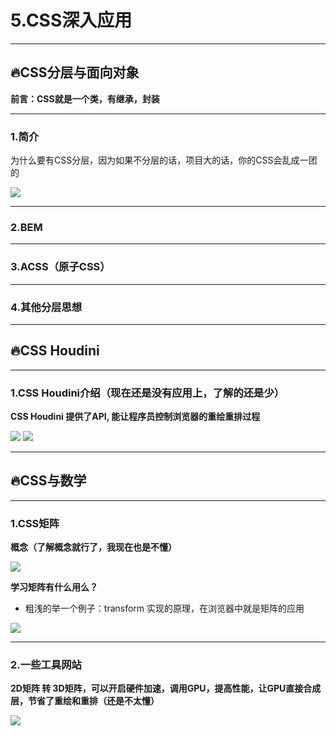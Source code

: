 # 5.CSS深入应用

---

## 🔥CSS分层与面向对象

**前言：CSS就是一个类，有继承，封装**


---

### 1.简介

为什么要有CSS分层，因为如果不分层的话，项目大的话，你的CSS会乱成一团的

<img src="https://itzkp-1253302184.cos.ap-beijing.myqcloud.com/notes/2.notes/2.CSS/CSS%E6%B7%B1%E5%85%A5%E5%BA%94%E7%94%A8/4.CSS%E4%B8%BA%E4%BB%80%E4%B9%88%E8%A6%81%E5%88%86%E5%B1%82.png" />

---

### 2.BEM

---

### 3.ACSS（原子CSS）

---

### 4.其他分层思想

---


## 🔥CSS Houdini

---

### 1.CSS Houdini介绍（现在还是没有应用上，了解的还是少）

**CSS Houdini 提供了API, 能让程序员控制浏览器的重绘重排过程**

<img src="https://itzkp-1253302184.cos.ap-beijing.myqcloud.com/notes/2.notes/2.CSS/CSS%E6%B7%B1%E5%85%A5%E5%BA%94%E7%94%A8/5.CSS%20H%E4%BB%8B%E7%BB%8D.png" />


<img src="https://itzkp-1253302184.cos.ap-beijing.myqcloud.com/notes/2.notes/2.CSS/CSS%E6%B7%B1%E5%85%A5%E5%BA%94%E7%94%A8/6.CSS%20H%20API.png" />

---

## 🔥CSS与数学

---

### 1.CSS矩阵

**概念（了解概念就行了，我现在也是不懂）**

<img src="https://itzkp-1253302184.cos.ap-beijing.myqcloud.com/notes/2.notes/2.CSS/CSS%E6%B7%B1%E5%85%A5%E5%BA%94%E7%94%A8/1.css%E7%9F%A9%E9%98%B5%E6%A6%82%E5%BF%B5.png" />


**学习矩阵有什么用么？**

- 粗浅的举一个例子：transform 实现的原理，在浏览器中就是矩阵的应用

<img src="https://itzkp-1253302184.cos.ap-beijing.myqcloud.com/notes/2.notes/2.CSS/CSS%E6%B7%B1%E5%85%A5%E5%BA%94%E7%94%A8/2.%E7%9F%A9%E9%98%B5%E5%BA%94%E7%94%A8.png" />


---

### 2.一些工具网站

**2D矩阵 转 3D矩阵，可以开启硬件加速，调用GPU，提高性能，让GPU直接合成层，节省了重绘和重排（还是不太懂）**

<img src="https://itzkp-1253302184.cos.ap-beijing.myqcloud.com/notes/2.notes/2.CSS/CSS%E6%B7%B1%E5%85%A5%E5%BA%94%E7%94%A8/3.css%E5%B7%A5%E5%85%B7.png" />






